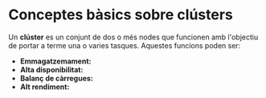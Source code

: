 # Conceptes bàsics sobre clústers

Un **clúster** es un conjunt de dos o més nodes que funcionen amb l'objectiu de portar a terme una o varies tasques. Aquestes funcions poden ser: 
- **Emmagatzemament:** 
- **Alta disponibilitat:** 
- **Balanç de càrregues:** 
- **Alt rendiment:** 
